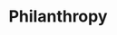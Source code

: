 ---
title: "Philanthropy"
description: "Music education and humanitarian initiatives"
type: "philanthropy"
layout: "single"
donation_enabled: true
---